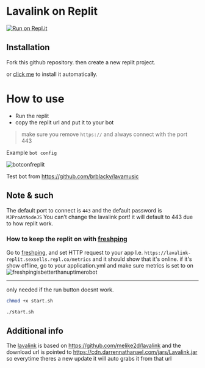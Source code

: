 # Lavalink on Replit
[![Run on Repl.it](https://replit.com/badge/github/MJGaming1532/atb-lavalink)](https://repl.it/github/MJGaming1532/lavalink-repl)



## Installation

Fork this github repository. then create a new replit project.

or [click me](https://replit.com/github/MJGaming1532/lavalink-repl) to install it automatically.

# How to use
* Run the replit
* copy the replit url and put it to your bot
> make sure you remove `https://` and always connect with the port 443

Example `bot config`


![botconfreplit](https://cdn.discordapp.com/attachments/897469855362584576/933681554834739300/Untitled.png)

Test bot from https://github.com/brblacky/lavamusic

## Note & such
The default port to connect is `443` and the default password is `MJProAtNodeJS`
You can’t change the lavalink port! it will default to 443 due to how replit work.

### How to keep the replit on with [freshping](https://www.freshworks.com/website-monitoring/)
Go to [freshping](https://www.freshworks.com/website-monitoring/), and set HTTP request to your app I.e. `https://lavalink-replit.sexsells.repl.co/metrics`
and it should show that it's online. if it's show offline, go to your application.yml and make sure metrics is set to on
![freshpingisbetterthanuptimerobot](https://darrennathanael.com/cdn/873E3AB4-8862-49A2-B5F6-5A0B97E3BCF1.jpeg)

- - -
only needed if the run button doesnt work.
```bash
chmod +x start.sh
```
```bash
./start.sh
```


## Additional info


The [lavalink](https://github.com/melike2d/lavalink) is based on https://github.com/melike2d/lavalink and the download url is pointed to https://cdn.darrennathanael.com/jars/Lavalink.jar so everytime theres a new update it will auto grabs it from that url
